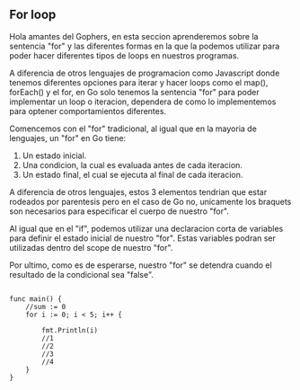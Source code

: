 ## For loop

Hola amantes del Gophers, en esta seccion aprenderemos sobre la sentencia "for" y las diferentes formas en la que la podemos utilizar para poder hacer diferentes tipos de loops en nuestros programas.

A diferencia de otros lenguajes de programacion como Javascript donde tenemos diferentes opciones para iterar y hacer loops como el map(), forEach() y el for, en Go solo tenemos la sentencia "for" para poder implementar un loop o iteracion, dependera de como lo implementemos para optener comportamientos diferentes.

Comencemos con el "for" tradicional, al igual que en la mayoria de lenguajes, un "for" en Go tiene:

1. Un estado inicial.
2. Una condicion, la cual es evaluada antes de cada iteracion.
3. Un estado final, el cual se ejecuta al final de cada iteracion.

A diferencia de otros lenguajes, estos 3 elementos tendrian que estar rodeados por parentesis pero en el caso de Go no, unicamente los braquets son necesarios para especificar el cuerpo de nuestro "for".

Al igual que en el "if", podemos utilizar una declaracion corta de variables para definir el estado inicial de nuestro "for". Estas variables podran ser utilizadas dentro del scope de nuestro "for".

Por ultimo, como es de esperarse, nuestro "for" se detendra cuando el resultado de la condicional sea "false".

```golang

func main() {
	//sum := 0
	for i := 0; i < 5; i++ {

		fmt.Println(i)
        //1
        //2
        //3
        //4
	}
}

```






